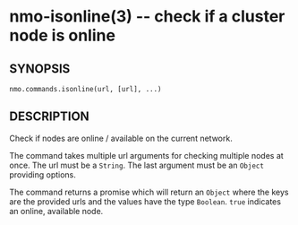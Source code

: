 nmo-isonline(3) -- check if a cluster node is online
====================================================

## SYNOPSIS

    nmo.commands.isonline(url, [url], ...)


## DESCRIPTION

Check if nodes are online / available on the current network.

The command takes multiple url arguments for checking multiple nodes
at once. The url must be a `String`. The last argument must be an
`Object` providing options.

The command returns a promise which will return an `Object` where the
keys are the provided urls and the values have the type `Boolean`.
`true` indicates an online, available node.
